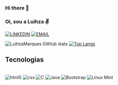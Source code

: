 ### Hi there 👋

### Oi, sou a Luihza ✌️

[![LINKEDIN](https://img.shields.io/badge/LinkedIn-0077B5?style=for-the-badge&logo=linkedin&logoColor=white)](https://www.linkedin.com/in/luihza-marques-06502618a?lipi=urn%3Ali%3Apage%3Ad_flagship3_profile_view_base_contact_details%3BmB18U27FTQ6t0%2B7yIJNijw%3D%3D)
[![EMAIL](https://img.shields.io/badge/Gmail-D14836?style=for-the-badge&logo=gmail&logoColor=white)](marquesluihza@gmail.com)

![LuihzaMarques GitHub stats](https://github-readme-stats.vercel.app/api?username=LuihzaMarques&show_icons=true&theme=radical)
[![Top Langs](https://github-readme-stats.vercel.app/api/top-langs/?username=LuihzaMarques)](https://github.com/LuihzaMarques/github-readme-stats)

## Tecnologias

<div style="display: inline_block"><br/>
    <img align="center" alt="html5" src="https://img.shields.io/badge/HTML-239120?style=for-the-badge&logo=html5&logoColor=white"/>
    <img align="center" alt="css" src="https://img.shields.io/badge/CSS-239120?&style=for-the-badge&logo=css3&logoColor=white"/>
    <img align="center" alt="C" src="https://img.shields.io/badge/C-00599C?style=for-the-badge&logo=c&logoColor=white"/>
    <img align="center" alt="Java" src="https://img.shields.io/badge/Java-ED8B00?style=for-the-badge&logo=java&logoColor=white"/>
    <img align="center" alt="Bootstrap" src="https://img.shields.io/badge/Bootstrap-563D7C?style=for-the-badge&logo=bootstrap&logoColor=white"/>
    <img align="center" alt="Linux Mint" src="https://img.shields.io/badge/Linux_Mint-87CF3E?style=for-the-badge&logo=linux-mint&logoColor=white"/>   
</div>
